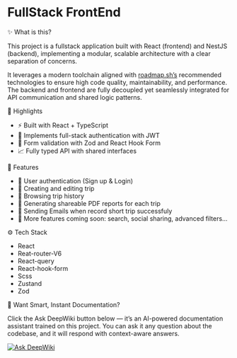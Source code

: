 # FullStack FrontEnd

✨ What is this?

This project is a fullstack application built with React (frontend) and NestJS (backend), implementing a modular, scalable architecture with a clear separation of concerns.

It leverages a modern toolchain aligned with [roadmap.sh’s](https://roadmap.sh) recommended technologies to ensure high code quality, maintainability, and performance. The backend and frontend are fully decoupled yet seamlessly integrated for API communication and shared logic patterns.

🌟 Highlights

- ⚡ Built with React + TypeScript
- 🔄 Implements full-stack authentication with JWT
- 🧠 Form validation with Zod and React Hook Form
- 📈 Fully typed API with shared interfaces

🔋 Features

- 🔐 User authentication (Sign up & Login)
- 📝 Creating and editing trip
- 📖 Browsing trip history
- 📄 Generating shareable PDF reports for each trip
- 📮 Sending Emails when record short trip successfuly
- 🔧 More features coming soon: search, social sharing, advanced filters…

⚙️ Tech Stack

- React
- Reat-router-V6
- React-query
- React-hook-form
- Scss
- Zustand
- Zod

🧠 Want Smart, Instant Documentation?

Click the Ask DeepWiki button below — it’s an AI-powered documentation assistant trained on this project. You can ask it any question about the codebase, and it will respond with context-aware answers.

[![Ask DeepWiki](https://deepwiki.com/badge.svg)](https://deepwiki.com/aoda-zhang/fullStack-frontEnd)
